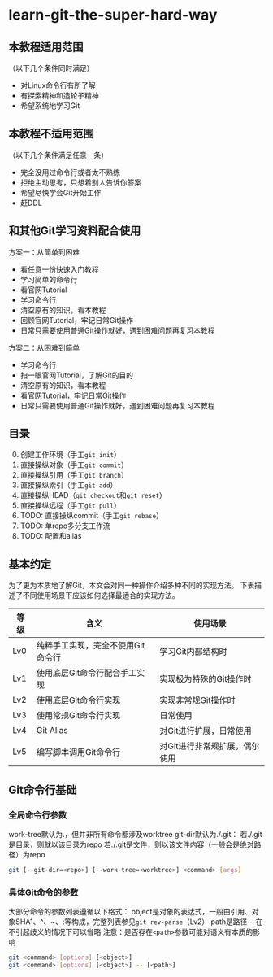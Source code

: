 # learn-git-the-super-hard-way

## 本教程适用范围

（以下几个条件同时满足）
- 对Linux命令行有所了解
- 有探索精神和造轮子精神
- 希望系统地学习Git

## 本教程不适用范围

（以下几个条件满足任意一条）
- 完全没用过命令行或者太不熟练
- 拒绝主动思考，只想着别人告诉你答案
- 希望尽快学会Git开始工作
- 赶DDL

## 和其他Git学习资料配合使用

方案一：从简单到困难
- 看任意一份快速入门教程
- 学习简单的命令行
- 看官网Tutorial
- 学习命令行
- 清空原有的知识，看本教程
- 回顾官网Tutorial，牢记日常Git操作
- 日常只需要使用普通Git操作就好，遇到困难问题再复习本教程

方案二：从困难到简单
- 学习命令行
- 扫一眼官网Tutorial，了解Git的目的
- 清空原有的知识，看本教程
- 看官网Tutorial，牢记日常Git操作
- 日常只需要使用普通Git操作就好，遇到困难问题再复习本教程

## 目录

0. 创建工作环境（手工`git init`）
1. 直接操纵对象（手工`git commit`）
2. 直接操纵引用（手工`git branch`）
3. 直接操纵索引（手工`git add`）
4. 直接操纵HEAD（`git checkout`和`git reset`）
5. 直接操纵远程（手工`git pull`）
6. TODO: 直接操纵commit（手工`git rebase`）
7. TODO: 单repo多分支工作流
8. TODO: 配置和alias

## 基本约定

为了更为本质地了解Git，本文会对同一种操作介绍多种不同的实现方法。
下表描述了不同使用场景下应该如何选择最适合的实现方法。

| 等级 | 含义 | 使用场景 |
| --- | --- | --- |
| Lv0 | 纯粹手工实现，完全不使用Git命令行 | 学习Git内部结构时 |
| Lv1 | 使用底层Git命令行配合手工实现 | 实现极为特殊的Git操作时 |
| Lv2 | 使用底层Git命令行实现 | 实现非常规Git操作时 |
| Lv3 | 使用常规Git命令行实现 | 日常使用 |
| Lv4 | Git Alias | 对Git进行扩展，日常使用 |
| Lv5 | 编写脚本调用Git命令行 | 对Git进行非常规扩展，偶尔使用 |

## Git命令行基础

### 全局命令行参数
work-tree默认为.，但并非所有命令都涉及worktree
git-dir默认为./.git：
若./.git是目录，则就以该目录为repo
若./.git是文件，则以该文件内容（一般会是绝对路径）为repo
```bash
git [--git-dir=<repo>] [--work-tree=<worktree>] <command> [args]
```

### 具体Git命令的参数
大部分命令的参数列表遵循以下格式：
object是对象的表达式，一般由引用、对象SHA1、^、~、:等构成，完整列表参见`git rev-parse`（Lv2）
path是路径
--在不引起歧义的情况下可以省略
注意：是否存在`<path>`参数可能对语义有本质的影响
```bash
git <command> [options] [<object>]
git <command> [options] [<object>] -- [<path>]
```

